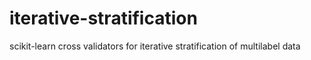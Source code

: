 # iterative-stratification
scikit-learn cross validators for iterative stratification of multilabel data
